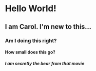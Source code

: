 # Hello World!

## I am Carol. I'm new to this...

### Am I doing this right?

#### How small does this go?

##### I am secretly the bear from that movie